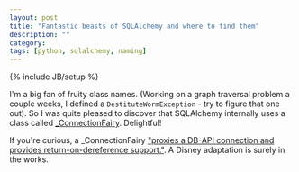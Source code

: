 ```yaml
---
layout: post
title: "Fantastic beasts of SQLAlchemy and where to find them"
description: ""
category: 
tags: [python, sqlalchemy, naming]
---
```

{% include JB/setup %}

I'm a big fan of fruity class names. (Working on a graph traversal problem a couple weeks, I defined a `DestituteWormException` - try to figure that one out). So I was quite pleased to discover that SQLAlchemy internally uses a class called [_ConnectionFairy](http://docs.sqlalchemy.org/ru/latest/core/events.html#sqlalchemy.events.PoolEvents.checkout). Delightful!

If you're curious, a _ConnectionFairy ["proxies a DB-API connection and provides return-on-dereference support."](http://sqlalchemy.sourcearchive.com/documentation/0.6.0/classsqlalchemy_1_1pool_1_1__ConnectionFairy.html). A Disney adaptation is surely in the works.
